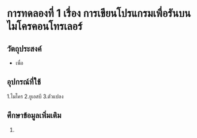 # การทดลองที่ 1 เรื่อง การเขียนโปรแกรมเพื่อรันบนไมโครคอนโทรเลอร์
## วัตถุประสงค์
* เพื่อ
## อุปกรณ์ที่ใช้
1.ไมโคร
2.ยูเอสบี
3.ตัวแปลง
## ศึกษาข้อมูลเพิ่มเติม
1. 
